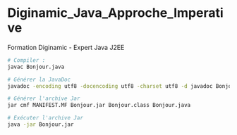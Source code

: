 # Diginamic_Java_Approche_Imperative
Formation Diginamic - Expert Java J2EE

``` bash
# Compiler :
javac Bonjour.java

# Générer la JavaDoc
javadoc -encoding utf8 -docencoding utf8 -charset utf8 -d javadoc Bonjour.java

# Générer l'archive Jar
jar cmf MANIFEST.MF Bonjour.jar Bonjour.class Bonjour.java

# Exécuter l'archive Jar
java -jar Bonjour.jar

```
